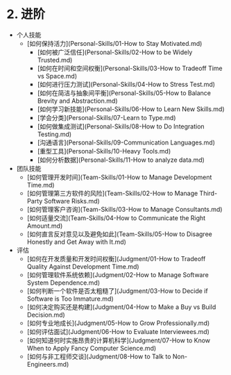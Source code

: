# 2. 进阶

- 个人技能
  - [如何保持活力](Personal-Skills/01-How to Stay Motivated.md)
	- [如何被广泛信任](Personal-Skills/02-How to be Widely Trusted.md)
	- [如何在时间和空间权衡](Personal-Skills/03-How to Tradeoff Time vs Space.md)
	- [如何进行压力测试](Personal-Skills/04-How to Stress Test.md)
	- [如何在简洁与抽象间平衡](Personal-Skills/05-How to Balance Brevity and Abstraction.md)
	- [如何学习新技能](Personal-Skills/06-How to Learn New Skills.md)
	- [学会分类](Personal-Skills/07-Learn to Type.md)
	- [如何做集成测试](Personal-Skills/08-How to Do Integration Testing.md)
	- [沟通语言](Personal-Skills/09-Communication Languages.md)
	- [重型工具](Personal-Skills/10-Heavy Tools.md)
	- [如何分析数据](Personal-Skills/11-How to analyze data.md)
- 团队技能
	- [如何管理开发时间](Team-Skills/01-How to Manage Development Time.md)
	- [如何管理第三方软件的风险](Team-Skills/02-How to Manage Third-Party Software Risks.md)
	- [如何管理客户咨询](Team-Skills/03-How to Manage Consultants.md)
	- [如何适量交流](Team-Skills/04-How to Communicate the Right Amount.md)
	- [如何直言反对意见以及避免如此](Team-Skills/05-How to Disagree Honestly and Get Away with It.md)
- 评估
	- [如何在开发质量和开发时间权衡](Judgment/01-How to Tradeoff Quality Against Development Time.md)
	- [如何管理软件系统依赖](Judgment/02-How to Manage Software System Dependence.md)
	- [如何判断一个软件是否太粗糙了](Judgment/03-How to Decide if Software is Too Immature.md)
	- [如何决定购买还是构建](Judgment/04-How to Make a Buy vs Build Decision.md)
	- [如何专业地成长](Judgment/05-How to Grow Professionally.md)
	- [如何评估面试](Judgment/06-How to Evaluate Interviewees.md)
	- [如何知道何时实施昂贵的计算机科学](Judgment/07-How to Know When to Apply Fancy Computer Science.md)
	- [如何与非工程师交谈](Judgment/08-How to Talk to Non-Engineers.md)
